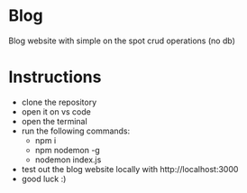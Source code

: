 # Blog
 Blog website with simple on the spot crud operations (no db)
# Instructions
 * clone the repository 
 * open it on vs code
 * open the terminal
 * run the following commands:
   * npm i
   * npm nodemon -g
   * nodemon index.js
 * test out the blog website locally with http://localhost:3000
 * good luck :)
